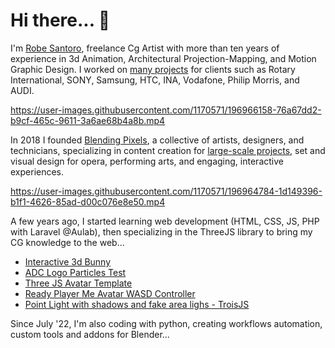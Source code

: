 # Hi there... 👋

I'm [Robe Santoro](https://linktr.ee/robesantoro), freelance Cg Artist with more than ten years of experience in 3d Animation, Architectural Projection-Mapping, and Motion Graphic Design. I worked on [many projects](https://vimeo.com/robesantoro/videos) for clients such as Rotary International, SONY, Samsung,  HTC, INA, Vodafone, Philip Morris, and AUDI.

https://user-images.githubusercontent.com/1170571/196966158-76a67dd2-b9cf-465c-9611-3a6ae68b4a8b.mp4

In 2018 I founded [Blending Pixels](https://www.blendingpixels.com/), a collective of artists, designers, and technicians, specializing in content creation for [large-scale projects](https://video.manamana.net/-jlZbOPR-scwWNcLP_i_iE8L7Sc=/lpGxN8kGjAqQexnvA07_BP1u-3PE), set and visual design for opera, performing arts, and engaging, interactive experiences.

https://user-images.githubusercontent.com/1170571/196964784-1d149396-b1f1-4626-85ad-d00c076e8e50.mp4

A few years ago, I started learning web development (HTML, CSS, JS, PHP with Laravel @Aulab), then specializing in the ThreeJS library to bring my CG knowledge to the web...

- [Interactive 3d Bunny](https://interactive-3d-bunny.vercel.app/)
- [ADC Logo Particles Test](https://apulia-digital-center-3d-logo.vercel.app/)
- [Three JS Avatar Template](https://vite-three-js-avatar-template.vercel.app/)
- [Ready Player Me Avatar WASD Controller](https://three-js-avatar-controller.vercel.app/)
- [Point Light with shadows and fake area lighs - TroisJS](https://iad-demo-troisjs-e4gh7mxrk-robesantoro.vercel.app/)

Since July '22, I'm also coding with python, creating workflows automation, custom tools and addons for Blender...
